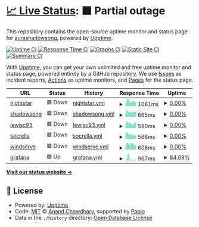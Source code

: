 # [📈 Live Status](https://aurashadowsong.github.io/upptime): <!--live status--> **🟧 Partial outage**

This repository contains the open-source uptime monitor and status page for [aurashadowsong](https://aurashadowsong.github.io/upptime), powered by [Upptime](https://github.com/upptime/upptime).

[![Uptime CI](https://github.com/aurashadowsong/upptime/workflows/Uptime%20CI/badge.svg)](https://github.com/aurashadowsong/upptime/actions?query=workflow%3A%22Uptime+CI%22)
[![Response Time CI](https://github.com/aurashadowsong/upptime/workflows/Response%20Time%20CI/badge.svg)](https://github.com/aurashadowsong/upptime/actions?query=workflow%3A%22Response+Time+CI%22)
[![Graphs CI](https://github.com/aurashadowsong/upptime/workflows/Graphs%20CI/badge.svg)](https://github.com/aurashadowsong/upptime/actions?query=workflow%3A%22Graphs+CI%22)
[![Static Site CI](https://github.com/aurashadowsong/upptime/workflows/Static%20Site%20CI/badge.svg)](https://github.com/aurashadowsong/upptime/actions?query=workflow%3A%22Static+Site+CI%22)
[![Summary CI](https://github.com/aurashadowsong/upptime/workflows/Summary%20CI/badge.svg)](https://github.com/aurashadowsong/upptime/actions?query=workflow%3A%22Summary+CI%22)

With [Upptime](https://upptime.js.org), you can get your own unlimited and free uptime monitor and status page, powered entirely by a GitHub repository. We use [Issues](https://github.com/aurashadowsong/upptime/issues) as incident reports, [Actions](https://github.com/aurashadowsong/upptime/actions) as uptime monitors, and [Pages](https://aurashadowsong.github.io/upptime) for the status page.

<!--start: status pages-->
<!-- This summary is generated by Upptime (https://github.com/upptime/upptime) -->
<!-- Do not edit this manually, your changes will be overwritten -->
<!-- prettier-ignore -->
| URL | Status | History | Response Time | Uptime |
| --- | ------ | ------- | ------------- | ------ |
| <img alt="" src="https://icons.duckduckgo.com/ip3/night.star.ddns-ip.net.ico" height="13"> [nightstar](https://night.star.ddns-ip.net) | 🟥 Down | [nightstar.yml](https://github.com/aurashadowsong/upptime/commits/HEAD/history/nightstar.yml) | <details><summary><img alt="Response time graph" src="./graphs/nightstar/response-time-week.png" height="20"> 1081ms</summary><br><a href="https://aurashadowsong.github.io/upptime/history/nightstar"><img alt="Response time 594" src="https://img.shields.io/endpoint?url=https%3A%2F%2Fraw.githubusercontent.com%2Faurashadowsong%2Fupptime%2FHEAD%2Fapi%2Fnightstar%2Fresponse-time.json"></a><br><a href="https://aurashadowsong.github.io/upptime/history/nightstar"><img alt="24-hour response time 4551" src="https://img.shields.io/endpoint?url=https%3A%2F%2Fraw.githubusercontent.com%2Faurashadowsong%2Fupptime%2FHEAD%2Fapi%2Fnightstar%2Fresponse-time-day.json"></a><br><a href="https://aurashadowsong.github.io/upptime/history/nightstar"><img alt="7-day response time 1081" src="https://img.shields.io/endpoint?url=https%3A%2F%2Fraw.githubusercontent.com%2Faurashadowsong%2Fupptime%2FHEAD%2Fapi%2Fnightstar%2Fresponse-time-week.json"></a><br><a href="https://aurashadowsong.github.io/upptime/history/nightstar"><img alt="30-day response time 896" src="https://img.shields.io/endpoint?url=https%3A%2F%2Fraw.githubusercontent.com%2Faurashadowsong%2Fupptime%2FHEAD%2Fapi%2Fnightstar%2Fresponse-time-month.json"></a><br><a href="https://aurashadowsong.github.io/upptime/history/nightstar"><img alt="1-year response time 594" src="https://img.shields.io/endpoint?url=https%3A%2F%2Fraw.githubusercontent.com%2Faurashadowsong%2Fupptime%2FHEAD%2Fapi%2Fnightstar%2Fresponse-time-year.json"></a></details> | <details><summary><a href="https://aurashadowsong.github.io/upptime/history/nightstar">0.00%</a></summary><a href="https://aurashadowsong.github.io/upptime/history/nightstar"><img alt="All-time uptime 12.25%" src="https://img.shields.io/endpoint?url=https%3A%2F%2Fraw.githubusercontent.com%2Faurashadowsong%2Fupptime%2FHEAD%2Fapi%2Fnightstar%2Fuptime.json"></a><br><a href="https://aurashadowsong.github.io/upptime/history/nightstar"><img alt="24-hour uptime 0.00%" src="https://img.shields.io/endpoint?url=https%3A%2F%2Fraw.githubusercontent.com%2Faurashadowsong%2Fupptime%2FHEAD%2Fapi%2Fnightstar%2Fuptime-day.json"></a><br><a href="https://aurashadowsong.github.io/upptime/history/nightstar"><img alt="7-day uptime 0.00%" src="https://img.shields.io/endpoint?url=https%3A%2F%2Fraw.githubusercontent.com%2Faurashadowsong%2Fupptime%2FHEAD%2Fapi%2Fnightstar%2Fuptime-week.json"></a><br><a href="https://aurashadowsong.github.io/upptime/history/nightstar"><img alt="30-day uptime 0.00%" src="https://img.shields.io/endpoint?url=https%3A%2F%2Fraw.githubusercontent.com%2Faurashadowsong%2Fupptime%2FHEAD%2Fapi%2Fnightstar%2Fuptime-month.json"></a><br><a href="https://aurashadowsong.github.io/upptime/history/nightstar"><img alt="1-year uptime 12.25%" src="https://img.shields.io/endpoint?url=https%3A%2F%2Fraw.githubusercontent.com%2Faurashadowsong%2Fupptime%2FHEAD%2Fapi%2Fnightstar%2Fuptime-year.json"></a></details>
| <img alt="" src="https://icons.duckduckgo.com/ip3/shadowsong.serv00.net.ico" height="13"> [shadowsong](https://shadowsong.serv00.net) | 🟥 Down | [shadowsong.yml](https://github.com/aurashadowsong/upptime/commits/HEAD/history/shadowsong.yml) | <details><summary><img alt="Response time graph" src="./graphs/shadowsong/response-time-week.png" height="20"> 665ms</summary><br><a href="https://aurashadowsong.github.io/upptime/history/shadowsong"><img alt="Response time 673" src="https://img.shields.io/endpoint?url=https%3A%2F%2Fraw.githubusercontent.com%2Faurashadowsong%2Fupptime%2FHEAD%2Fapi%2Fshadowsong%2Fresponse-time.json"></a><br><a href="https://aurashadowsong.github.io/upptime/history/shadowsong"><img alt="24-hour response time 672" src="https://img.shields.io/endpoint?url=https%3A%2F%2Fraw.githubusercontent.com%2Faurashadowsong%2Fupptime%2FHEAD%2Fapi%2Fshadowsong%2Fresponse-time-day.json"></a><br><a href="https://aurashadowsong.github.io/upptime/history/shadowsong"><img alt="7-day response time 665" src="https://img.shields.io/endpoint?url=https%3A%2F%2Fraw.githubusercontent.com%2Faurashadowsong%2Fupptime%2FHEAD%2Fapi%2Fshadowsong%2Fresponse-time-week.json"></a><br><a href="https://aurashadowsong.github.io/upptime/history/shadowsong"><img alt="30-day response time 667" src="https://img.shields.io/endpoint?url=https%3A%2F%2Fraw.githubusercontent.com%2Faurashadowsong%2Fupptime%2FHEAD%2Fapi%2Fshadowsong%2Fresponse-time-month.json"></a><br><a href="https://aurashadowsong.github.io/upptime/history/shadowsong"><img alt="1-year response time 673" src="https://img.shields.io/endpoint?url=https%3A%2F%2Fraw.githubusercontent.com%2Faurashadowsong%2Fupptime%2FHEAD%2Fapi%2Fshadowsong%2Fresponse-time-year.json"></a></details> | <details><summary><a href="https://aurashadowsong.github.io/upptime/history/shadowsong">0.00%</a></summary><a href="https://aurashadowsong.github.io/upptime/history/shadowsong"><img alt="All-time uptime 52.82%" src="https://img.shields.io/endpoint?url=https%3A%2F%2Fraw.githubusercontent.com%2Faurashadowsong%2Fupptime%2FHEAD%2Fapi%2Fshadowsong%2Fuptime.json"></a><br><a href="https://aurashadowsong.github.io/upptime/history/shadowsong"><img alt="24-hour uptime 0.00%" src="https://img.shields.io/endpoint?url=https%3A%2F%2Fraw.githubusercontent.com%2Faurashadowsong%2Fupptime%2FHEAD%2Fapi%2Fshadowsong%2Fuptime-day.json"></a><br><a href="https://aurashadowsong.github.io/upptime/history/shadowsong"><img alt="7-day uptime 0.00%" src="https://img.shields.io/endpoint?url=https%3A%2F%2Fraw.githubusercontent.com%2Faurashadowsong%2Fupptime%2FHEAD%2Fapi%2Fshadowsong%2Fuptime-week.json"></a><br><a href="https://aurashadowsong.github.io/upptime/history/shadowsong"><img alt="30-day uptime 0.00%" src="https://img.shields.io/endpoint?url=https%3A%2F%2Fraw.githubusercontent.com%2Faurashadowsong%2Fupptime%2FHEAD%2Fapi%2Fshadowsong%2Fuptime-month.json"></a><br><a href="https://aurashadowsong.github.io/upptime/history/shadowsong"><img alt="1-year uptime 52.82%" src="https://img.shields.io/endpoint?url=https%3A%2F%2Fraw.githubusercontent.com%2Faurashadowsong%2Fupptime%2FHEAD%2Fapi%2Fshadowsong%2Fuptime-year.json"></a></details>
| <img alt="" src="https://icons.duckduckgo.com/ip3/lewisc93.serv00.net.ico" height="13"> [lewisc93](https://lewisc93.serv00.net) | 🟥 Down | [lewisc93.yml](https://github.com/aurashadowsong/upptime/commits/HEAD/history/lewisc93.yml) | <details><summary><img alt="Response time graph" src="./graphs/lewisc93/response-time-week.png" height="20"> 590ms</summary><br><a href="https://aurashadowsong.github.io/upptime/history/lewisc93"><img alt="Response time 711" src="https://img.shields.io/endpoint?url=https%3A%2F%2Fraw.githubusercontent.com%2Faurashadowsong%2Fupptime%2FHEAD%2Fapi%2Flewisc93%2Fresponse-time.json"></a><br><a href="https://aurashadowsong.github.io/upptime/history/lewisc93"><img alt="24-hour response time 699" src="https://img.shields.io/endpoint?url=https%3A%2F%2Fraw.githubusercontent.com%2Faurashadowsong%2Fupptime%2FHEAD%2Fapi%2Flewisc93%2Fresponse-time-day.json"></a><br><a href="https://aurashadowsong.github.io/upptime/history/lewisc93"><img alt="7-day response time 590" src="https://img.shields.io/endpoint?url=https%3A%2F%2Fraw.githubusercontent.com%2Faurashadowsong%2Fupptime%2FHEAD%2Fapi%2Flewisc93%2Fresponse-time-week.json"></a><br><a href="https://aurashadowsong.github.io/upptime/history/lewisc93"><img alt="30-day response time 650" src="https://img.shields.io/endpoint?url=https%3A%2F%2Fraw.githubusercontent.com%2Faurashadowsong%2Fupptime%2FHEAD%2Fapi%2Flewisc93%2Fresponse-time-month.json"></a><br><a href="https://aurashadowsong.github.io/upptime/history/lewisc93"><img alt="1-year response time 711" src="https://img.shields.io/endpoint?url=https%3A%2F%2Fraw.githubusercontent.com%2Faurashadowsong%2Fupptime%2FHEAD%2Fapi%2Flewisc93%2Fresponse-time-year.json"></a></details> | <details><summary><a href="https://aurashadowsong.github.io/upptime/history/lewisc93">0.00%</a></summary><a href="https://aurashadowsong.github.io/upptime/history/lewisc93"><img alt="All-time uptime 54.92%" src="https://img.shields.io/endpoint?url=https%3A%2F%2Fraw.githubusercontent.com%2Faurashadowsong%2Fupptime%2FHEAD%2Fapi%2Flewisc93%2Fuptime.json"></a><br><a href="https://aurashadowsong.github.io/upptime/history/lewisc93"><img alt="24-hour uptime 0.00%" src="https://img.shields.io/endpoint?url=https%3A%2F%2Fraw.githubusercontent.com%2Faurashadowsong%2Fupptime%2FHEAD%2Fapi%2Flewisc93%2Fuptime-day.json"></a><br><a href="https://aurashadowsong.github.io/upptime/history/lewisc93"><img alt="7-day uptime 0.00%" src="https://img.shields.io/endpoint?url=https%3A%2F%2Fraw.githubusercontent.com%2Faurashadowsong%2Fupptime%2FHEAD%2Fapi%2Flewisc93%2Fuptime-week.json"></a><br><a href="https://aurashadowsong.github.io/upptime/history/lewisc93"><img alt="30-day uptime 0.00%" src="https://img.shields.io/endpoint?url=https%3A%2F%2Fraw.githubusercontent.com%2Faurashadowsong%2Fupptime%2FHEAD%2Fapi%2Flewisc93%2Fuptime-month.json"></a><br><a href="https://aurashadowsong.github.io/upptime/history/lewisc93"><img alt="1-year uptime 54.92%" src="https://img.shields.io/endpoint?url=https%3A%2F%2Fraw.githubusercontent.com%2Faurashadowsong%2Fupptime%2FHEAD%2Fapi%2Flewisc93%2Fuptime-year.json"></a></details>
| <img alt="" src="https://icons.duckduckgo.com/ip3/socrella.serv00.net.ico" height="13"> [socrella](https://socrella.serv00.net) | 🟥 Down | [socrella.yml](https://github.com/aurashadowsong/upptime/commits/HEAD/history/socrella.yml) | <details><summary><img alt="Response time graph" src="./graphs/socrella/response-time-week.png" height="20"> 566ms</summary><br><a href="https://aurashadowsong.github.io/upptime/history/socrella"><img alt="Response time 917" src="https://img.shields.io/endpoint?url=https%3A%2F%2Fraw.githubusercontent.com%2Faurashadowsong%2Fupptime%2FHEAD%2Fapi%2Fsocrella%2Fresponse-time.json"></a><br><a href="https://aurashadowsong.github.io/upptime/history/socrella"><img alt="24-hour response time 647" src="https://img.shields.io/endpoint?url=https%3A%2F%2Fraw.githubusercontent.com%2Faurashadowsong%2Fupptime%2FHEAD%2Fapi%2Fsocrella%2Fresponse-time-day.json"></a><br><a href="https://aurashadowsong.github.io/upptime/history/socrella"><img alt="7-day response time 566" src="https://img.shields.io/endpoint?url=https%3A%2F%2Fraw.githubusercontent.com%2Faurashadowsong%2Fupptime%2FHEAD%2Fapi%2Fsocrella%2Fresponse-time-week.json"></a><br><a href="https://aurashadowsong.github.io/upptime/history/socrella"><img alt="30-day response time 644" src="https://img.shields.io/endpoint?url=https%3A%2F%2Fraw.githubusercontent.com%2Faurashadowsong%2Fupptime%2FHEAD%2Fapi%2Fsocrella%2Fresponse-time-month.json"></a><br><a href="https://aurashadowsong.github.io/upptime/history/socrella"><img alt="1-year response time 917" src="https://img.shields.io/endpoint?url=https%3A%2F%2Fraw.githubusercontent.com%2Faurashadowsong%2Fupptime%2FHEAD%2Fapi%2Fsocrella%2Fresponse-time-year.json"></a></details> | <details><summary><a href="https://aurashadowsong.github.io/upptime/history/socrella">0.00%</a></summary><a href="https://aurashadowsong.github.io/upptime/history/socrella"><img alt="All-time uptime 60.05%" src="https://img.shields.io/endpoint?url=https%3A%2F%2Fraw.githubusercontent.com%2Faurashadowsong%2Fupptime%2FHEAD%2Fapi%2Fsocrella%2Fuptime.json"></a><br><a href="https://aurashadowsong.github.io/upptime/history/socrella"><img alt="24-hour uptime 0.00%" src="https://img.shields.io/endpoint?url=https%3A%2F%2Fraw.githubusercontent.com%2Faurashadowsong%2Fupptime%2FHEAD%2Fapi%2Fsocrella%2Fuptime-day.json"></a><br><a href="https://aurashadowsong.github.io/upptime/history/socrella"><img alt="7-day uptime 0.00%" src="https://img.shields.io/endpoint?url=https%3A%2F%2Fraw.githubusercontent.com%2Faurashadowsong%2Fupptime%2FHEAD%2Fapi%2Fsocrella%2Fuptime-week.json"></a><br><a href="https://aurashadowsong.github.io/upptime/history/socrella"><img alt="30-day uptime 0.00%" src="https://img.shields.io/endpoint?url=https%3A%2F%2Fraw.githubusercontent.com%2Faurashadowsong%2Fupptime%2FHEAD%2Fapi%2Fsocrella%2Fuptime-month.json"></a><br><a href="https://aurashadowsong.github.io/upptime/history/socrella"><img alt="1-year uptime 60.05%" src="https://img.shields.io/endpoint?url=https%3A%2F%2Fraw.githubusercontent.com%2Faurashadowsong%2Fupptime%2FHEAD%2Fapi%2Fsocrella%2Fuptime-year.json"></a></details>
| <img alt="" src="https://icons.duckduckgo.com/ip3/windserve.serv00.net.ico" height="13"> [windserve](https://windserve.serv00.net) | 🟥 Down | [windserve.yml](https://github.com/aurashadowsong/upptime/commits/HEAD/history/windserve.yml) | <details><summary><img alt="Response time graph" src="./graphs/windserve/response-time-week.png" height="20"> 608ms</summary><br><a href="https://aurashadowsong.github.io/upptime/history/windserve"><img alt="Response time 818" src="https://img.shields.io/endpoint?url=https%3A%2F%2Fraw.githubusercontent.com%2Faurashadowsong%2Fupptime%2FHEAD%2Fapi%2Fwindserve%2Fresponse-time.json"></a><br><a href="https://aurashadowsong.github.io/upptime/history/windserve"><img alt="24-hour response time 754" src="https://img.shields.io/endpoint?url=https%3A%2F%2Fraw.githubusercontent.com%2Faurashadowsong%2Fupptime%2FHEAD%2Fapi%2Fwindserve%2Fresponse-time-day.json"></a><br><a href="https://aurashadowsong.github.io/upptime/history/windserve"><img alt="7-day response time 608" src="https://img.shields.io/endpoint?url=https%3A%2F%2Fraw.githubusercontent.com%2Faurashadowsong%2Fupptime%2FHEAD%2Fapi%2Fwindserve%2Fresponse-time-week.json"></a><br><a href="https://aurashadowsong.github.io/upptime/history/windserve"><img alt="30-day response time 640" src="https://img.shields.io/endpoint?url=https%3A%2F%2Fraw.githubusercontent.com%2Faurashadowsong%2Fupptime%2FHEAD%2Fapi%2Fwindserve%2Fresponse-time-month.json"></a><br><a href="https://aurashadowsong.github.io/upptime/history/windserve"><img alt="1-year response time 818" src="https://img.shields.io/endpoint?url=https%3A%2F%2Fraw.githubusercontent.com%2Faurashadowsong%2Fupptime%2FHEAD%2Fapi%2Fwindserve%2Fresponse-time-year.json"></a></details> | <details><summary><a href="https://aurashadowsong.github.io/upptime/history/windserve">0.00%</a></summary><a href="https://aurashadowsong.github.io/upptime/history/windserve"><img alt="All-time uptime 63.00%" src="https://img.shields.io/endpoint?url=https%3A%2F%2Fraw.githubusercontent.com%2Faurashadowsong%2Fupptime%2FHEAD%2Fapi%2Fwindserve%2Fuptime.json"></a><br><a href="https://aurashadowsong.github.io/upptime/history/windserve"><img alt="24-hour uptime 0.00%" src="https://img.shields.io/endpoint?url=https%3A%2F%2Fraw.githubusercontent.com%2Faurashadowsong%2Fupptime%2FHEAD%2Fapi%2Fwindserve%2Fuptime-day.json"></a><br><a href="https://aurashadowsong.github.io/upptime/history/windserve"><img alt="7-day uptime 0.00%" src="https://img.shields.io/endpoint?url=https%3A%2F%2Fraw.githubusercontent.com%2Faurashadowsong%2Fupptime%2FHEAD%2Fapi%2Fwindserve%2Fuptime-week.json"></a><br><a href="https://aurashadowsong.github.io/upptime/history/windserve"><img alt="30-day uptime 0.00%" src="https://img.shields.io/endpoint?url=https%3A%2F%2Fraw.githubusercontent.com%2Faurashadowsong%2Fupptime%2FHEAD%2Fapi%2Fwindserve%2Fuptime-month.json"></a><br><a href="https://aurashadowsong.github.io/upptime/history/windserve"><img alt="1-year uptime 63.00%" src="https://img.shields.io/endpoint?url=https%3A%2F%2Fraw.githubusercontent.com%2Faurashadowsong%2Fupptime%2FHEAD%2Fapi%2Fwindserve%2Fuptime-year.json"></a></details>
| <img alt="" src="https://icons.duckduckgo.com/ip3/alien.birdriver.org.ico" height="13"> [grafana](https://alien.birdriver.org) | 🟩 Up | [grafana.yml](https://github.com/aurashadowsong/upptime/commits/HEAD/history/grafana.yml) | <details><summary><img alt="Response time graph" src="./graphs/grafana/response-time-week.png" height="20"> 967ms</summary><br><a href="https://aurashadowsong.github.io/upptime/history/grafana"><img alt="Response time 740" src="https://img.shields.io/endpoint?url=https%3A%2F%2Fraw.githubusercontent.com%2Faurashadowsong%2Fupptime%2FHEAD%2Fapi%2Fgrafana%2Fresponse-time.json"></a><br><a href="https://aurashadowsong.github.io/upptime/history/grafana"><img alt="24-hour response time 401" src="https://img.shields.io/endpoint?url=https%3A%2F%2Fraw.githubusercontent.com%2Faurashadowsong%2Fupptime%2FHEAD%2Fapi%2Fgrafana%2Fresponse-time-day.json"></a><br><a href="https://aurashadowsong.github.io/upptime/history/grafana"><img alt="7-day response time 967" src="https://img.shields.io/endpoint?url=https%3A%2F%2Fraw.githubusercontent.com%2Faurashadowsong%2Fupptime%2FHEAD%2Fapi%2Fgrafana%2Fresponse-time-week.json"></a><br><a href="https://aurashadowsong.github.io/upptime/history/grafana"><img alt="30-day response time 672" src="https://img.shields.io/endpoint?url=https%3A%2F%2Fraw.githubusercontent.com%2Faurashadowsong%2Fupptime%2FHEAD%2Fapi%2Fgrafana%2Fresponse-time-month.json"></a><br><a href="https://aurashadowsong.github.io/upptime/history/grafana"><img alt="1-year response time 740" src="https://img.shields.io/endpoint?url=https%3A%2F%2Fraw.githubusercontent.com%2Faurashadowsong%2Fupptime%2FHEAD%2Fapi%2Fgrafana%2Fresponse-time-year.json"></a></details> | <details><summary><a href="https://aurashadowsong.github.io/upptime/history/grafana">84.09%</a></summary><a href="https://aurashadowsong.github.io/upptime/history/grafana"><img alt="All-time uptime 98.05%" src="https://img.shields.io/endpoint?url=https%3A%2F%2Fraw.githubusercontent.com%2Faurashadowsong%2Fupptime%2FHEAD%2Fapi%2Fgrafana%2Fuptime.json"></a><br><a href="https://aurashadowsong.github.io/upptime/history/grafana"><img alt="24-hour uptime 100.00%" src="https://img.shields.io/endpoint?url=https%3A%2F%2Fraw.githubusercontent.com%2Faurashadowsong%2Fupptime%2FHEAD%2Fapi%2Fgrafana%2Fuptime-day.json"></a><br><a href="https://aurashadowsong.github.io/upptime/history/grafana"><img alt="7-day uptime 84.09%" src="https://img.shields.io/endpoint?url=https%3A%2F%2Fraw.githubusercontent.com%2Faurashadowsong%2Fupptime%2FHEAD%2Fapi%2Fgrafana%2Fuptime-week.json"></a><br><a href="https://aurashadowsong.github.io/upptime/history/grafana"><img alt="30-day uptime 92.78%" src="https://img.shields.io/endpoint?url=https%3A%2F%2Fraw.githubusercontent.com%2Faurashadowsong%2Fupptime%2FHEAD%2Fapi%2Fgrafana%2Fuptime-month.json"></a><br><a href="https://aurashadowsong.github.io/upptime/history/grafana"><img alt="1-year uptime 98.05%" src="https://img.shields.io/endpoint?url=https%3A%2F%2Fraw.githubusercontent.com%2Faurashadowsong%2Fupptime%2FHEAD%2Fapi%2Fgrafana%2Fuptime-year.json"></a></details>

<!--end: status pages-->

[**Visit our status website →**](https://aurashadowsong.github.io/upptime)

## 📄 License

- Powered by: [Upptime](https://github.com/upptime/upptime)
- Code: [MIT](./LICENSE) © [Anand Chowdhary](https://anandchowdhary.com), supported by [Pabio](https://pabio.com)
- Data in the `./history` directory: [Open Database License](https://opendatacommons.org/licenses/odbl/1-0/)
